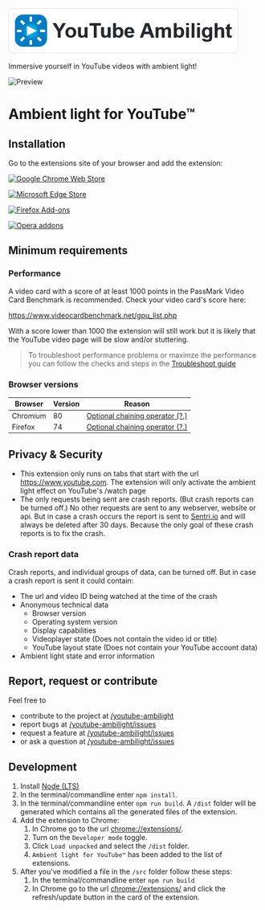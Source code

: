 [![Ambient light for YouTube™](https://github.com/WesselKroos/youtube-ambilight/blob/master/assets/heading.png?raw=true)](https://github.com/WesselKroos/youtube-ambilight#readme)

Immersive yourself in YouTube videos with ambient light!

![Preview](https://github.com/WesselKroos/chrome-youtube-ambilight/blob/master/assets/readme/screenshot-1.jpg?raw=true)

# Ambient light for YouTube™

## Installation
Go to the extensions site of your browser and add the extension:

[![Google Chrome Web Store](https://github.com/WesselKroos/youtube-ambilight/blob/master/assets/browsers/Google%20Chrome.png?raw=true)](https://chrome.google.com/webstore/detail/youtube-ambilight/paponcgjfojgemddooebbgniglhkajkj)

[![Microsoft Edge Store](https://github.com/WesselKroos/chrome-youtube-ambilight/blob/master/assets/browsers/Microsoft%20Edge.png?raw=true)](https://microsoftedge.microsoft.com/addons/detail/cmggdjjjfembmemhleknmfpakmgggjcf)

[![Firefox Add-ons](https://github.com/WesselKroos/chrome-youtube-ambilight/blob/master/assets/browsers/Firefox.png?raw=true)](https://addons.mozilla.org/en-US/firefox/addon/ambient-light-for-youtube/)

[![Opera addons](https://github.com/WesselKroos/youtube-ambilight/blob/master/assets/browsers/Opera.png?raw=true)](https://addons.opera.com/nl/extensions/details/youtube-ambilight/)


## Minimum requirements

### Performance
A video card with a score of at least 1000 points in the PassMark Video Card Benchmark is recommended.
Check your video card's score here:

https://www.videocardbenchmark.net/gpu_list.php

With a score lower than 1000 the extension will still work but it is likely that the YouTube video page will be slow and/or stuttering.
> To troubleshoot performance problems or maximze the performance you can follow the checks and steps in the [Troubleshoot guide](https://github.com/WesselKroos/youtube-ambilight/blob/master/TROUBLESHOOT.md)


### Browser versions
| Browser  | Version | Reason |
| -------- | ------- | ------ |
| Chromium | 80      | [Optional chaining operator (?.)](https://caniuse.com/mdn-javascript_operators_optional_chaining) |
| Firefox  | 74      | [Optional chaining operator (?.)](https://caniuse.com/mdn-javascript_operators_optional_chaining) |


## Privacy & Security
- This extension only runs on tabs that start with the url https://www.youtube.com. The extension will only activate the ambient light effect on YouTube's /watch page
- The only requests being sent are crash reports. (But crash reports can be turned off.) No other requests are sent to any webserver, website or api. But in case a crash occurs the report is sent to [Sentri.io](https://sentry.io) and will always be deleted after 30 days. Because the only goal of these crash reports is to fix the crash.

### Crash report data
Crash reports, and individual groups of data, can be turned off. But in case a crash report is sent it could contain:
- The url and video ID being watched at the time of the crash
- Anonymous technical data
    - Browser version
    - Operating system version
    - Display capabilities
    - Videoplayer state (Does not contain the video id or title)
    - YouTube layout state (Does not contain your YouTube account data)
- Ambient light state and error information


## Report, request or contribute
Feel free to 
- contribute to the project at [/youtube-ambilight](https://github.com/WesselKroos/youtube-ambilight)
- report bugs at [/youtube-ambilight/issues](https://github.com/WesselKroos/youtube-ambilight/issues)
- request a feature at [/youtube-ambilight/issues](https://github.com/WesselKroos/youtube-ambilight/issues)
- or ask a question at [/youtube-ambilight/issues](https://github.com/WesselKroos/youtube-ambilight/issues)


## Development
1. Install [Node (LTS)](https://nodejs.org/en/download/)
2. In the terminal/commandline enter `npm install`.
3. In the terminal/commandline enter `npm run build`. A `/dist` folder will be generated which contains all the generated files of the extension.
4. Add the extension to Chrome:
    1. In Chrome go to the url [chrome://extensions/](chrome://extensions/).
    2. Turn on the `Developer mode` toggle.
    3. Click `Load unpacked` and select the `/dist` folder.
    4. `Ambient light for YouTube™` has been added to the list of extensions.
5. After you've modified a file in the `/src` folder follow these steps:
    1. In the terminal/commandline enter `npm run build`
    2. In Chrome go to the url [chrome://extensions/](chrome://extensions/) and click the refresh/update button in the card of the extension.
